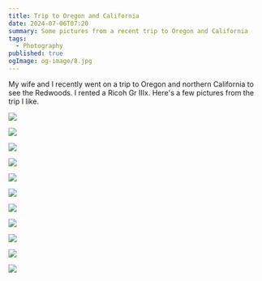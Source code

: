 ```yaml
---
title: Trip to Oregon and California
date: 2024-07-06T07:20
summary: Some pictures from a recent trip to Oregon and California
tags:
  - Photography
published: true
ogImage: og-image/8.jpg
---
```

My wife and I recently went on a trip to Oregon and northern California to see the Redwoods. I rented a Ricoh Gr IIIx. Here's a few pictures from the trip I like.

![](https://samwarnick.com/media/oregon-california/RI002569.jpg)

![](https://samwarnick.com/media/oregon-california/RI002628.jpg)

![](https://samwarnick.com/media/oregon-california/RI002650.jpg)

![](https://samwarnick.com/media/oregon-california/RI002659.jpg)

![](https://samwarnick.com/media/oregon-california/RI002686.jpg)

![](https://samwarnick.com/media/oregon-california/RI002698.jpg)

![](https://samwarnick.com/media/oregon-california/RI002699.jpg)

![](https://samwarnick.com/media/oregon-california/RI002744.jpg)

![](https://samwarnick.com/media/oregon-california/RI002754.jpg)

![](https://samwarnick.com/media/oregon-california/RI002761.jpg)

![](https://samwarnick.com/media/oregon-california/RI002788.jpg)
